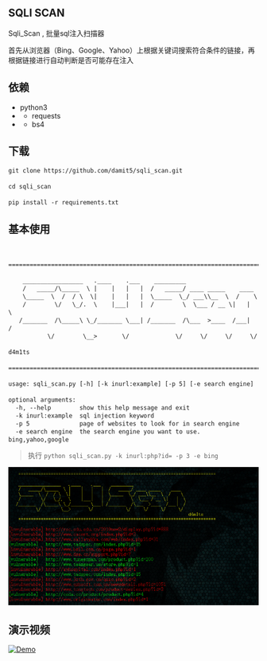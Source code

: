 ## SQLI SCAN

Sqli_Scan , 批量sql注入扫描器

首先从浏览器（Bing、Google、Yahoo）上根据关键词搜索符合条件的链接，再根据链接进行自动判断是否可能存在注入

## 依赖

- python3
- - requests
- - bs4

## 下载
```
git clone https://github.com/damit5/sqli_scan.git

cd sqli_scan

pip install -r requirements.txt
```

## 基本使用

```

    ===============================================================================

    _________________   .____    .___    _________
    /   _____/\_____  \ |    |   |   |  /   _____/ ____ _____    ____
    \_____  \  /  / \  \|    |   |   |  \_____  \_/ ___\\__  \  /    \
    /        \/   \_/.  \    |___|   |  /        \  \___ / __ \|   |  \
   /_______  /\_____\ \_/_______ \___| /_______  /\___  >____  /___|  /
           \/        \__>       \/             \/     \/     \/     \/
                                                                        d4m1ts
    ===============================================================================

usage: sqli_scan.py [-h] [-k inurl:example] [-p 5] [-e search engine]

optional arguments:
  -h, --help        show this help message and exit
  -k inurl:example  sql injection keyword
  -p 5              page of websites to look for in search engine
  -e search engine  the search engine you want to use. bing,yahoo,google
```

> 执行 `python sqli_scan.py -k inurl:php?id= -p 3 -e bing`

![image](img/1.png)

## 演示视频
[![Demo](https://asciinema.org/a/171948.png)](https://asciinema.org/a/171948)
